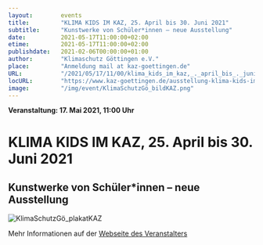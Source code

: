 ```yaml
---
layout:        events
title:         "KLIMA KIDS IM KAZ, 25. April bis 30. Juni 2021"
subtitle:      "Kunstwerke von Schüler*innen – neue Ausstellung"
date:          2021-05-17T11:00:00+02:00
etime:         2021-05-17T11:00:00+02:00
publishdate:   2021-02-06T00:00:00+01:00
author:        "Klimaschutz Göttingen e.V."
place:         "Anmeldung mail at kaz-goettingen.de"
URL:           "/2021/05/17/11/00/klima_kids_im_kaz,_._april_bis_._juni_"
locURL:        "https://www.kaz-goettingen.de/ausstellung-klima-kids-im-kaz/"
image:         "/img/event/KlimaSchutzGö_bildKAZ.png"
---
```


**Veranstaltung: 17. Mai 2021, 11:00 Uhr**

KLIMA KIDS IM KAZ, 25. April bis 30. Juni 2021
===========

Kunstwerke von Schüler*innen – neue Ausstellung
-----------







![KlimaSchutzGö_plakatKAZ](/img/event/KlimaSchutzGö_plakatKAZ.png)





Mehr Informationen auf der [Webseite des Veranstalters](https://www.kaz-goettingen.de/ausstellung-klima-kids-im-kaz/)
